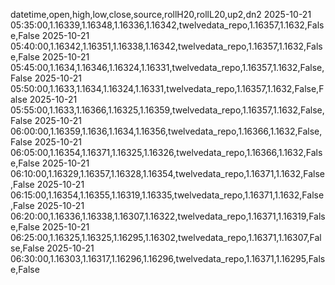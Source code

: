 datetime,open,high,low,close,source,rollH20,rollL20,up2,dn2
2025-10-21 05:35:00,1.16339,1.16348,1.16336,1.16342,twelvedata_repo,1.16357,1.1632,False,False
2025-10-21 05:40:00,1.16342,1.16351,1.16338,1.16342,twelvedata_repo,1.16357,1.1632,False,False
2025-10-21 05:45:00,1.1634,1.16346,1.16324,1.16331,twelvedata_repo,1.16357,1.1632,False,False
2025-10-21 05:50:00,1.1633,1.1634,1.16324,1.16331,twelvedata_repo,1.16357,1.1632,False,False
2025-10-21 05:55:00,1.1633,1.16366,1.16325,1.16359,twelvedata_repo,1.16357,1.1632,False,False
2025-10-21 06:00:00,1.16359,1.1636,1.1634,1.16356,twelvedata_repo,1.16366,1.1632,False,False
2025-10-21 06:05:00,1.16354,1.16371,1.16325,1.16326,twelvedata_repo,1.16366,1.1632,False,False
2025-10-21 06:10:00,1.16329,1.16357,1.16328,1.16354,twelvedata_repo,1.16371,1.1632,False,False
2025-10-21 06:15:00,1.16354,1.16355,1.16319,1.16335,twelvedata_repo,1.16371,1.1632,False,False
2025-10-21 06:20:00,1.16336,1.16338,1.16307,1.16322,twelvedata_repo,1.16371,1.16319,False,False
2025-10-21 06:25:00,1.16325,1.16325,1.16295,1.16302,twelvedata_repo,1.16371,1.16307,False,False
2025-10-21 06:30:00,1.16303,1.16317,1.16296,1.16296,twelvedata_repo,1.16371,1.16295,False,False
